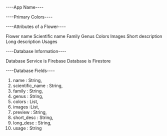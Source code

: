 ----App Name----

----Primary Colors----

----Attributes of a Flower----

Flower name
Scientific name
Family
Genus
Colors
Images
Short description
Long description
Usages

----Database Information----

Database Service is Firebase
Database is Firestore

----Database Fields----

1) name : String,
2) scientific_name : String,
3) family : String,
4) genus : String,
5) colors : List<String>,
6) images :List<String>,
7) preview : String,
8) short_desc : String,
9) long_desc : String,
10) usage : String
